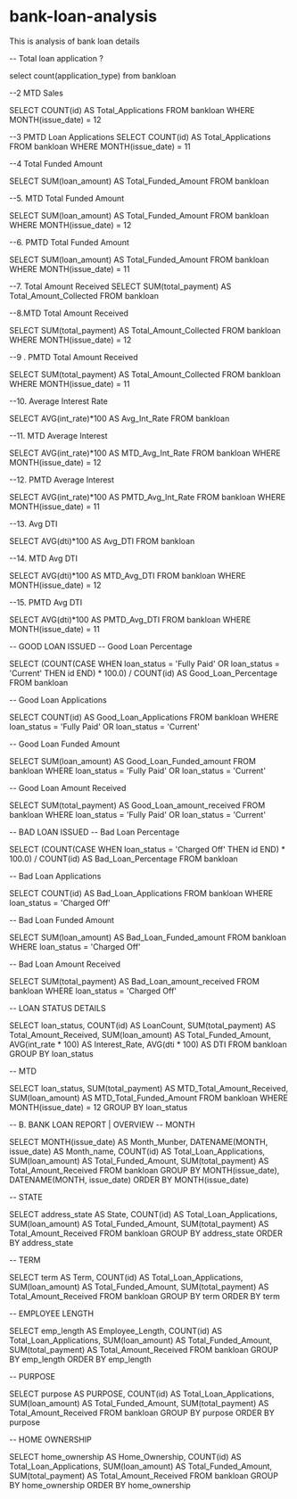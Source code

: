 # bank-loan-analysis

This is analysis of bank loan details

-- Total loan application ?

select count(application_type) from bankloan

--2 MTD Sales

SELECT COUNT(id) AS Total_Applications FROM bankloan WHERE MONTH(issue_date) = 12

--3 PMTD Loan Applications SELECT COUNT(id) AS Total_Applications FROM bankloan WHERE MONTH(issue_date) = 11

--4 Total Funded Amount

SELECT SUM(loan_amount) AS Total_Funded_Amount FROM bankloan

--5. MTD Total Funded Amount

SELECT SUM(loan_amount) AS Total_Funded_Amount FROM bankloan WHERE MONTH(issue_date) = 12

--6. PMTD Total Funded Amount

SELECT SUM(loan_amount) AS Total_Funded_Amount FROM bankloan WHERE MONTH(issue_date) = 11

--7. Total Amount Received SELECT SUM(total_payment) AS Total_Amount_Collected FROM bankloan

--8.MTD Total Amount Received

SELECT SUM(total_payment) AS Total_Amount_Collected FROM bankloan WHERE MONTH(issue_date) = 12

--9 . PMTD Total Amount Received

SELECT SUM(total_payment) AS Total_Amount_Collected FROM bankloan WHERE MONTH(issue_date) = 11

--10. Average Interest Rate

SELECT AVG(int_rate)*100 AS Avg_Int_Rate FROM bankloan

--11. MTD Average Interest

SELECT AVG(int_rate)*100 AS MTD_Avg_Int_Rate FROM bankloan WHERE MONTH(issue_date) = 12

--12. PMTD Average Interest

SELECT AVG(int_rate)*100 AS PMTD_Avg_Int_Rate FROM bankloan WHERE MONTH(issue_date) = 11

--13. Avg DTI

SELECT AVG(dti)*100 AS Avg_DTI FROM bankloan

--14. MTD Avg DTI

SELECT AVG(dti)*100 AS MTD_Avg_DTI FROM bankloan WHERE MONTH(issue_date) = 12

--15. PMTD Avg DTI

SELECT AVG(dti)*100 AS PMTD_Avg_DTI FROM bankloan WHERE MONTH(issue_date) = 11

-- GOOD LOAN ISSUED -- Good Loan Percentage

SELECT (COUNT(CASE WHEN loan_status = 'Fully Paid' OR loan_status = 'Current' THEN id END) * 100.0) / COUNT(id) AS Good_Loan_Percentage FROM bankloan

-- Good Loan Applications

SELECT COUNT(id) AS Good_Loan_Applications FROM bankloan WHERE loan_status = 'Fully Paid' OR loan_status = 'Current'

-- Good Loan Funded Amount

SELECT SUM(loan_amount) AS Good_Loan_Funded_amount FROM bankloan WHERE loan_status = 'Fully Paid' OR loan_status = 'Current'

-- Good Loan Amount Received

SELECT SUM(total_payment) AS Good_Loan_amount_received FROM bankloan WHERE loan_status = 'Fully Paid' OR loan_status = 'Current'

-- BAD LOAN ISSUED -- Bad Loan Percentage

SELECT (COUNT(CASE WHEN loan_status = 'Charged Off' THEN id END) * 100.0) / COUNT(id) AS Bad_Loan_Percentage FROM bankloan

-- Bad Loan Applications

SELECT COUNT(id) AS Bad_Loan_Applications FROM bankloan WHERE loan_status = 'Charged Off'

-- Bad Loan Funded Amount

SELECT SUM(loan_amount) AS Bad_Loan_Funded_amount FROM bankloan WHERE loan_status = 'Charged Off'

-- Bad Loan Amount Received

SELECT SUM(total_payment) AS Bad_Loan_amount_received FROM bankloan WHERE loan_status = 'Charged Off'

-- LOAN STATUS DETAILS

SELECT loan_status, COUNT(id) AS LoanCount, SUM(total_payment) AS Total_Amount_Received, SUM(loan_amount) AS Total_Funded_Amount, AVG(int_rate * 100) AS Interest_Rate, AVG(dti * 100) AS DTI FROM bankloan GROUP BY loan_status

-- MTD

SELECT loan_status, SUM(total_payment) AS MTD_Total_Amount_Received, SUM(loan_amount) AS MTD_Total_Funded_Amount FROM bankloan WHERE MONTH(issue_date) = 12 GROUP BY loan_status

-- B. BANK LOAN REPORT | OVERVIEW -- MONTH

SELECT MONTH(issue_date) AS Month_Munber, DATENAME(MONTH, issue_date) AS Month_name, COUNT(id) AS Total_Loan_Applications, SUM(loan_amount) AS Total_Funded_Amount, SUM(total_payment) AS Total_Amount_Received FROM bankloan GROUP BY MONTH(issue_date), DATENAME(MONTH, issue_date) ORDER BY MONTH(issue_date)

-- STATE

SELECT address_state AS State, COUNT(id) AS Total_Loan_Applications, SUM(loan_amount) AS Total_Funded_Amount, SUM(total_payment) AS Total_Amount_Received FROM bankloan GROUP BY address_state ORDER BY address_state

-- TERM

SELECT term AS Term, COUNT(id) AS Total_Loan_Applications, SUM(loan_amount) AS Total_Funded_Amount, SUM(total_payment) AS Total_Amount_Received FROM bankloan GROUP BY term ORDER BY term

-- EMPLOYEE LENGTH

SELECT emp_length AS Employee_Length, COUNT(id) AS Total_Loan_Applications, SUM(loan_amount) AS Total_Funded_Amount, SUM(total_payment) AS Total_Amount_Received FROM bankloan GROUP BY emp_length ORDER BY emp_length

-- PURPOSE

SELECT purpose AS PURPOSE, COUNT(id) AS Total_Loan_Applications, SUM(loan_amount) AS Total_Funded_Amount, SUM(total_payment) AS Total_Amount_Received FROM bankloan GROUP BY purpose ORDER BY purpose

-- HOME OWNERSHIP

SELECT home_ownership AS Home_Ownership, COUNT(id) AS Total_Loan_Applications, SUM(loan_amount) AS Total_Funded_Amount, SUM(total_payment) AS Total_Amount_Received FROM bankloan GROUP BY home_ownership ORDER BY home_ownership
